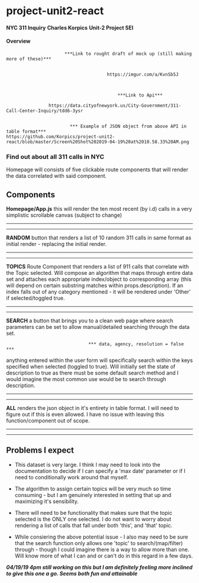 # project-unit2-react

####

**NYC 311 Inquiry**
**Charles Korpics**
**Unit-2 Project SEI**


#### Overview

                          ***Link to rought draft of mock up (still making more of these)***
                                             
                                             
                                          https://imgur.com/a/KvnSb5J



                                              ***Link to Api***

                    https://data.cityofnewyork.us/City-Government/311-Call-Center-Inquiry/tdd6-3ysr
                      
                      
                            *** Example of JSON object from above API in table format***
    https://github.com/Korpics/project-unit2-react/blob/master/Screen%20Shot%202019-04-19%20at%2010.58.33%20AM.png



 <h3>Find out about all 311 calls in NYC</h3>
                            
                        
Homepage will consists of five clickable route components that will render the data correlated with said component.

<h2>Components</h2>

 **Homepage/App.js** this will render the ten most recent (by i.d) calls in a very simplistic scrollable canvas (subject to change)
 ___
 ___
 **RANDOM** button that renders a list of 10 random 311 calls in same format as initial render - replacing the initial render. 
 ___
 ___
 **TOPICS** Route Component that renders a list of 911 calls that correlate with the Topic selected. Will compose an algorithm that maps through entire data set and attaches each appropriate index/object to corresponding array (this will depend on certain substring matches within props.description). If an index falls out of any category mentioned - it will be rendered under 'Other' if selected/toggled true. 
 ___
 ___
 **SEARCH** a button that brings you to a clean web page where search parameters can be set to allow manual/detailed searching through the data set. 

                                   *** data, agency, resolution = false ***   
                                   
anything entered within the user form will specifically search within the keys specified when selected (toggled to true). Will initially set the state of description to true as there must be some default search method and I would imagine the most common use would be to search through description.   
___
___
 **ALL** renders the json object in it's entirety in table format. I will need to figure out if this is even allowed. I have no issue with leaving this function/component out of scope. 
___
___

#### <h2> Problems I expect</h2> ####

- This dataset is very large. I think I may need to look into the documentation to decide if I can specify a 'max date' parameter or if I need to conditionally work around that myself. 

- The algorithm to assign certain topics will be very much so time consuming - but I am genuinely interested in setting that up and maximizing it's sensibility. 

- There will need to be functionality that makes sure that the topic selected is the ONLY one selected. I do not want to worry about rendering a list of calls that fall under both 'this', and 'that' topic. 

- While consiering the above potential issue - I also may need to be sure that the search function only allows one 'topic' to search/(map/filter) through - though I could imagine there is a way to allow more than one. Will know more of what I can and or can't do in this regard in a few days. 

***04/19/19 4pm still working on this but I am definitely feeling more inclined to give this one a go. Seems both fun and attainable***










                            
